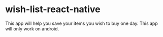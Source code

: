# wish-list-react-native

This app will help you save your items you wish to buy one day.
This app will only work on android.

